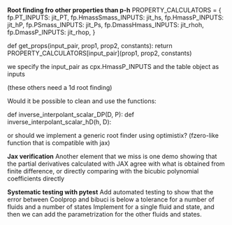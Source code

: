 


**Root finding fro other properties than p-h**
PROPERTY_CALCULATORS = {
    fp.PT_INPUTS: jit_PT,
    fp.HmassSmass_INPUTS: jit_hs,
    fp.HmassP_INPUTS: jit_hP,
    fp.PSmass_INPUTS: jit_Ps,
    fp.DmassHmass_INPUTS: jit_rhoh,
    fp.DmassP_INPUTS: jit_rhop,
}

def get_props(input_pair, prop1, prop2, constants):
    return PROPERTY_CALCULATORS[input_pair](prop1, prop2, constants)


we specify the input_pair as cpx.HmassP_INPUTS and the table object as inputs


(these others need a 1d root finding)

Would it be possible to clean and use the functions:

def inverse_interpolant_scalar_DP(D, P):
def inverse_interpolant_scalar_hD(h, D):

or should we implement a generic root finder using optimistix? (fzero-like function that is compatible with jax)


**Jax verification**
Another element that we miss is one demo showing that the partial derivatives calculated with JAX agree with what is obtained from finite difference, or directly comparing with the bicubic polynomial coefficients directly


**Systematic testing with pytest**
Add automated testing to show that the error between Coolprop and bibuci is below a tolerance for a number of fluids and a number of states
Implement for a single fluid and state, and then we can add the parametrization for the other fluids and states.
